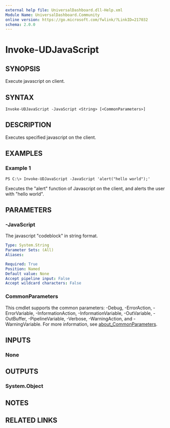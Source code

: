 ```yaml
---
external help file: UniversalDashboard.dll-Help.xml
Module Name: UniversalDashboard.Community
online version: https://go.microsoft.com/fwlink/?LinkID=217032
schema: 2.0.0
---
```


# Invoke-UDJavaScript

## SYNOPSIS
Execute javascript on client.

## SYNTAX

```
Invoke-UDJavaScript -JavaScript <String> [<CommonParameters>]
```

## DESCRIPTION
Executes specified javascript on the client.

## EXAMPLES

### Example 1
```
PS C:\> Invoke-UDJavaScript -JavaScript 'alert("hello world");'
```

Executes the "alert" function of Javascript on the client, and alerts the user with "hello world".

## PARAMETERS

### -JavaScript
The javascript "codeblock" in string format.

```yaml
Type: System.String
Parameter Sets: (All)
Aliases:

Required: True
Position: Named
Default value: None
Accept pipeline input: False
Accept wildcard characters: False
```

### CommonParameters
This cmdlet supports the common parameters: -Debug, -ErrorAction, -ErrorVariable, -InformationAction, -InformationVariable, -OutVariable, -OutBuffer, -PipelineVariable, -Verbose, -WarningAction, and -WarningVariable. For more information, see [about_CommonParameters](http://go.microsoft.com/fwlink/?LinkID=113216).

## INPUTS

### None
## OUTPUTS

### System.Object
## NOTES

## RELATED LINKS
